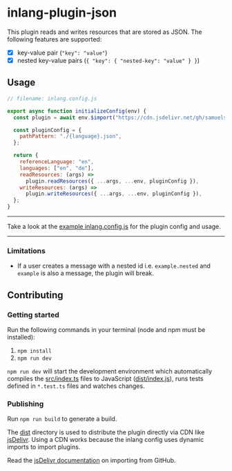 # inlang-plugin-json

This plugin reads and writes resources that are stored as JSON. The following features are supported:

- [x] key-value pair (`"key": "value"`)
- [x] nested key-value pairs (`{ "key": { "nested-key": "value" } }`)

## Usage

```js
// filename: inlang.config.js

export async function initializeConfig(env) {
  const plugin = await env.$import("https://cdn.jsdelivr.net/gh/samuelstroschein/inlang-plugin-json@1.0.0/dist/index.js");

  const pluginConfig = {
    pathPattern: "./{language}.json",
  };

  return {
    referenceLanguage: "en",
    languages: ["en", "de"],
    readResources: (args) =>
      plugin.readResources({ ...args, ...env, pluginConfig }),
    writeResources: (args) =>
      plugin.writeResources({ ...args, ...env, pluginConfig }),
  };
}
```
----

Take a look at the [example inlang.config.js](./example/inlang.config.js) for the plugin config and usage.

----

### Limitations

- If a user creates a message with a nested id i.e. `example.nested` and `example` is also a message, the plugin will break.

## Contributing

### Getting started

Run the following commands in your terminal (node and npm must be installed):

1. `npm install`
2. `npm run dev`

`npm run dev` will start the development environment which automatically compiles the [src/index.ts](./src/index.ts) files to JavaScript ([dist/index.js](dist/index.js)), runs tests defined in `*.test.ts` files and watches changes.

### Publishing

Run `npm run build` to generate a build.

The [dist](./dist/) directory is used to distribute the plugin directly via CDN like [jsDelivr](https://www.jsdelivr.com/). Using a CDN works because the inlang config uses dynamic imports to import plugins. 

Read the [jsDelivr documentation](https://www.jsdelivr.com/?docs=gh) on importing from GitHub.
